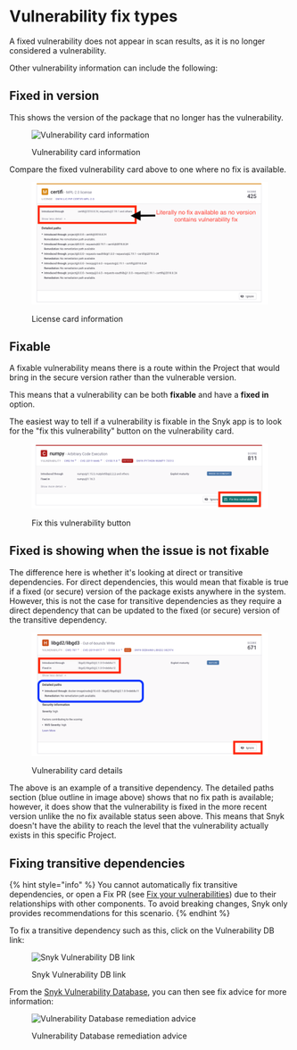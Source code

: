 # Vulnerability fix types

A fixed vulnerability does not appear in scan results, as it is no longer considered a vulnerability.

Other vulnerability information can include the following:

## Fixed in version

This shows the version of the package that no longer has the vulnerability.

<figure><img src="../../../.gitbook/assets/fix-desc-1.png" alt="Vulnerability card information"><figcaption><p>Vulnerability card information</p></figcaption></figure>

Compare the fixed vulnerability card above to one where no fix is available.

<figure><img src="../../../.gitbook/assets/fix-desc-2 (1) (1) (1) (1) (1) (1) (1) (1) (1) (1) (1) (1) (1) (1) (1) (1) (1) (1) (3).png" alt="License card information"><figcaption><p>License card information</p></figcaption></figure>

## Fixable

A fixable vulnerability means there is a route within the Project that would bring in the secure version rather than the vulnerable version.

This means that a vulnerability can be both **fixable** and have a **fixed in** option.

The easiest way to tell if a vulnerability is fixable in the Snyk app is to look for the "fix this vulnerability" button on the vulnerability card.

<figure><img src="../../../.gitbook/assets/fix-desc-3 (1) (1) (1) (1) (1) (1).png" alt="Fix this vulnerability button"><figcaption><p>Fix this vulnerability button</p></figcaption></figure>

## Fixed is showing when the issue is not fixable

The difference here is whether it's looking at direct or transitive dependencies. For direct dependencies, this would mean that fixable is true if a fixed (or secure) version of the package exists anywhere in the system. However, this is not the case for transitive dependencies as they require a direct dependency that can be updated to the fixed (or secure) version of the transitive dependency.

<figure><img src="../../../.gitbook/assets/fix-desc-4 (1) (1) (1) (1) (1) (1).png" alt="Vulnerability card details"><figcaption><p>Vulnerability card details</p></figcaption></figure>

The above is an example of a transitive dependency. The detailed paths section (blue outline in image above) shows that no fix path is available; however, it does show that the vulnerability is fixed in the more recent version unlike the no fix available status seen above. This means that Snyk doesn't have the ability to reach the level that the vulnerability actually exists in this specific Project.

## Fixing transitive dependencies

{% hint style="info" %}
You cannot automatically fix transitive dependencies, or open a Fix PR (see [Fix your vulnerabilities](fix-your-vulnerabilities.md#apply-fixes)) due to their relationships with other components. To avoid breaking changes, Snyk only provides recommendations for this scenario.
{% endhint %}

To fix a transitive dependency such as this, click on the Vulnerability DB link:

<figure><img src="../../../.gitbook/assets/fix-desc-5.png" alt="Snyk Vulnerability DB link"><figcaption><p>Snyk Vulnerability DB link</p></figcaption></figure>

From the [Snyk Vulnerability Database](using-the-snyk-vulnerability-database.md), you can then see fix advice for more information:

<figure><img src="../../../.gitbook/assets/fix-desc-6.png" alt="Vulnerability Database remediation advice"><figcaption><p>Vulnerability Database remediation advice</p></figcaption></figure>
